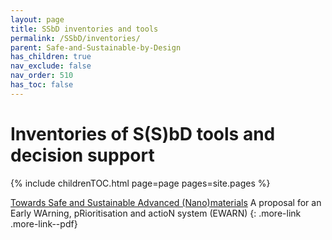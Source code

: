 ```yaml
---
layout: page
title: SSbD inventories and tools
permalink: /SSbD/inventories/
parent: Safe-and-Sustainable-by-Design
has_children: true
nav_exclude: false
nav_order: 510
has_toc: false
---
```


# Inventories of S(S)bD tools and decision support
{% include childrenTOC.html page=page pages=site.pages %}

[Towards Safe and
Sustainable Advanced
(Nano)materials](https://www.rivm.nl/sites/default/files/2022-02/Towards_safe_sustainable_advanced%20%28nano%29materials_EWARN_feb2022.pdf)
A proposal for an Early WArning, pRioritisation and actioN system (EWARN)
{: .more-link .more-link--pdf}
